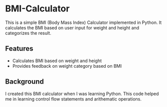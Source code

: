 # BMI-Calculator
This is a simple BMI (Body Mass Index) Calculator implemented in Python. It calculates the BMI based on user input for weight and height and categorizes the result.

## Features
- Calculates BMI based on weight and height
- Provides feedback on weight category based on BMI

## Background
I created this BMI calculator when I was learning Python. This code helped me in learning control flow statements and arithematic operations.
